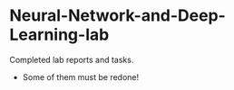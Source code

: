# Neural-Network-and-Deep-Learning-lab
Completed lab reports and tasks.
- Some of them must be redone!
